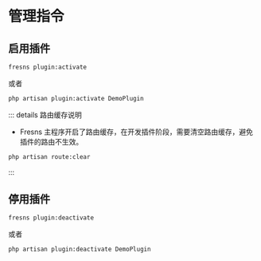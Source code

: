 # 管理指令

## 启用插件

```sh
fresns plugin:activate
```

或者

```sh
php artisan plugin:activate DemoPlugin
```

::: details 路由缓存说明
- Fresns 主程序开启了路由缓存，在开发插件阶段，需要清空路由缓存，避免插件的路由不生效。

```sh
php artisan route:clear
```
:::

## 停用插件

```sh
fresns plugin:deactivate
```

或者

```sh
php artisan plugin:deactivate DemoPlugin
```
